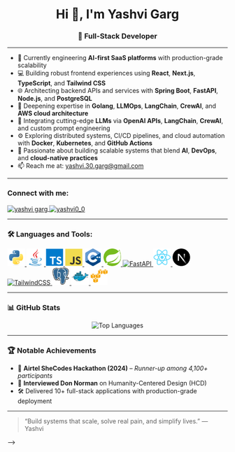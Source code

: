<!--
**Yashvi30/Yashvi30** is a ✨ _special_ ✨ repository because its `README.md` (this file) appears on your GitHub profile.
-->

<h1 align="center">Hi 👋, I'm Yashvi Garg</h1>
<h3 align="center">🚀 Full-Stack Developer </h3>

---

- 🔭 Currently engineering **AI-first SaaS platforms** with production-grade scalability
- 💻 Building robust frontend experiences using **React**, **Next.js**, **TypeScript**, and **Tailwind CSS**
- 🌐 Architecting backend APIs and services with **Spring Boot**,  **FastAPI**, **Node.js**, and **PostgreSQL**
- 🌱 Deepening expertise in **Golang**, **LLMOps**, **LangChain**, **CrewAI**, and **AWS cloud architecture**
- 🧠 Integrating cutting-edge **LLMs** via **OpenAI APIs**, **LangChain**, **CrewAI**, and custom prompt engineering
- ⚙️ Exploring distributed systems, CI/CD pipelines, and cloud automation with **Docker**, **Kubernetes**, and **GitHub Actions**
- 🧩 Passionate about building scalable systems that blend **AI**, **DevOps**, and **cloud-native practices**
- 📫 Reach me at: [yashvi.30.garg@gmail.com](mailto:yashvi.30.garg@gmail.com)

---

<h3 align="left">Connect with me:</h3>
<p align="left">
<a href="https://linkedin.com/in/yashvi-garg" target="blank">
  <img align="center" src="https://raw.githubusercontent.com/rahuldkjain/github-profile-readme-generator/master/src/images/icons/Social/linked-in-alt.svg" alt="yashvi garg" height="30" width="40" />
</a>
<a href="https://www.leetcode.com/yashvi0_0" target="blank">
  <img align="center" src="https://raw.githubusercontent.com/rahuldkjain/github-profile-readme-generator/master/src/images/icons/Social/leet-code.svg" alt="yashvi0_0" height="30" width="40" />
</a>
</p>

---


<h3 align="left">🛠️ Languages and Tools:</h3>
<p align="left">
  <a href="https://www.python.org" target="_blank">
    <img src="https://raw.githubusercontent.com/devicons/devicon/master/icons/python/python-original.svg" alt="Python" width="40" height="40"/>
  </a>
  <a href="https://www.java.com" target="_blank">
    <img src="https://raw.githubusercontent.com/devicons/devicon/master/icons/java/java-original.svg" alt="Java" width="40" height="40"/>
  </a>
  <a href="https://www.typescriptlang.org/" target="_blank">
    <img src="https://raw.githubusercontent.com/devicons/devicon/master/icons/typescript/typescript-original.svg" alt="TypeScript" width="40" height="40"/>
  </a>
  <a href="https://developer.mozilla.org/en-US/docs/Web/JavaScript" target="_blank">
    <img src="https://raw.githubusercontent.com/devicons/devicon/master/icons/javascript/javascript-original.svg" alt="JavaScript" width="40" height="40"/>
  </a>
  <a href="https://www.w3schools.com/cpp/" target="_blank">
    <img src="https://raw.githubusercontent.com/devicons/devicon/master/icons/cplusplus/cplusplus-original.svg" alt="C++" width="40" height="40"/>
  </a>
  <a href="https://spring.io/projects/spring-boot" target="_blank">
    <img src="https://raw.githubusercontent.com/devicons/devicon/master/icons/spring/spring-original.svg" alt="Spring Boot" width="40" height="40"/>
  </a>
  <a href="https://fastapi.tiangolo.com/" target="_blank">
    <img src="https://avatars.githubusercontent.com/u/62280206?s=200&v=4" alt="FastAPI" width="40" height="40"/>
  </a>
  <a href="https://reactjs.org/" target="_blank">
    <img src="https://raw.githubusercontent.com/devicons/devicon/master/icons/react/react-original.svg" alt="React" width="40" height="40"/>
  </a>
  <a href="https://nextjs.org/" target="_blank">
    <img src="https://raw.githubusercontent.com/devicons/devicon/master/icons/nextjs/nextjs-original.svg" alt="Next.js" width="40" height="40"/>
  </a>
  <a href="https://tailwindcss.com/" target="_blank">
    <img src="https://www.vectorlogo.zone/logos/tailwindcss/tailwindcss-icon.svg" alt="TailwindCSS" width="40" height="40"/>
  </a>
  <a href="https://www.postgresql.org/" target="_blank">
    <img src="https://raw.githubusercontent.com/devicons/devicon/master/icons/postgresql/postgresql-original.svg" alt="PostgreSQL" width="40" height="40"/>
  </a>
  <a href="https://www.docker.com/" target="_blank">
    <img src="https://raw.githubusercontent.com/devicons/devicon/master/icons/docker/docker-original.svg" alt="Docker" width="40" height="40"/>
  </a>
  <a href="https://aws.amazon.com/" target="_blank">
    <img src="https://raw.githubusercontent.com/devicons/devicon/master/icons/amazonwebservices/amazonwebservices-original.svg" alt="AWS" width="40" height="40"/>
  </a>
</p>

---

<h3 align="left">📊 GitHub Stats</h3>
<p align="center">
  <img src="https://github-readme-stats.vercel.app/api/top-langs/?username=Yashvi30&layout=compact&theme=radical" alt="Top Languages" width="50%"/>
</p>

---

<h3 align="left">🏆 Notable Achievements</h3>

- 🥈 **Airtel SheCodes Hackathon (2024)** – *Runner-up among 4,100+ participants*
- 🎤 **Interviewed Don Norman** on Humanity-Centered Design (HCD)
- 🛠️ Delivered 10+ full-stack applications with production-grade deployment

---

> “Build systems that scale, solve real pain, and simplify lives.” — Yashvi



 -->
